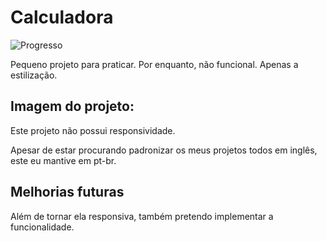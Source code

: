 # Calculadora
![Progresso](https://img.shields.io/badge/progress-complete-%234caf50)

Pequeno projeto para praticar. Por enquanto, não funcional. Apenas a estilização. 

## Imagem do projeto: 



Este projeto não possui responsividade.

Apesar de estar procurando padronizar os meus projetos todos em inglês, este eu mantive em pt-br.

## Melhorias futuras
Além de tornar ela responsiva, também pretendo implementar a funcionalidade.